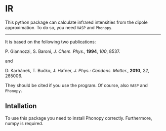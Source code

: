 # IR

This python package can calculate infrared intensities from the dipole approximation. To do so, you need ```VASP``` and ```Phonopy```. 
<hr></hr>
It is based on the following two publications: 

P. Giannozzi, S. Baroni, *J. Chem. Phys.*, **1994**, *100*, 8537. 

and 

D. Karhánek, T. Bučko, J. Hafner, *J. Phys.: Condens. Matter.*, **2010**, *22*, 265006.

They should be cited if you use the program. Of course, also ```VASP``` and ```Phonopy```.

Intallation
-----------
To use this package you need to install Phonopy correctly. Furthermore, numpy is required.



